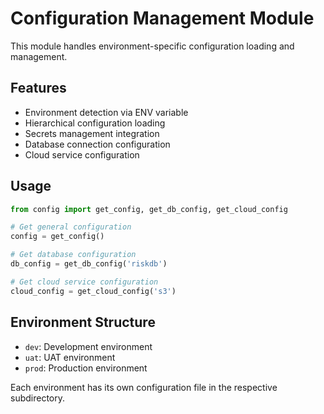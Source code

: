 # Configuration Management Module

This module handles environment-specific configuration loading and management.

## Features
- Environment detection via ENV variable
- Hierarchical configuration loading
- Secrets management integration
- Database connection configuration
- Cloud service configuration

## Usage
```python
from config import get_config, get_db_config, get_cloud_config

# Get general configuration
config = get_config()

# Get database configuration
db_config = get_db_config('riskdb')

# Get cloud service configuration
cloud_config = get_cloud_config('s3')
```

## Environment Structure
- `dev`: Development environment
- `uat`: UAT environment
- `prod`: Production environment

Each environment has its own configuration file in the respective subdirectory.
